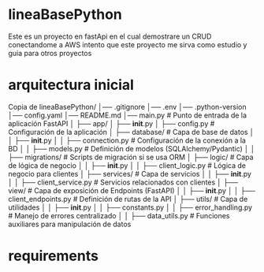 # lineaBasePython
Este es un proyecto en fastApi en el cual demostrare un CRUD conectandome a AWS
intento que este proyecto me sirva como estudio y guia para otros proyectos 


# arquitectura inicial

Copia de lineaBasePython/
│── .gitignore
│── .env
│── .python-version
│── config.yaml
│── README.md
│── main.py                    # Punto de entrada de la aplicación FastAPI
│
├── app/
│   ├── __init__.py
│   ├── config.py               # Configuración de la aplicación
│   ├── database/               # Capa de base de datos
│   │   ├── __init__.py
│   │   ├── connection.py       # Configuración de la conexión a la BD
│   │   ├── models.py           # Definición de modelos (SQLAlchemy/Pydantic)
│   │   ├── migrations/         # Scripts de migración si se usa ORM
│   ├── logic/                  # Capa de lógica de negocio
│   │   ├── __init__.py
│   │   ├── client_logic.py     # Lógica de negocio para clientes
│   ├── services/               # Capa de servicios
│   │   ├── __init__.py
│   │   ├── client_service.py   # Servicios relacionados con clientes
│   ├── view/                   # Capa de exposición de Endpoints (FastAPI)
│   │   ├── __init__.py
│   │   ├── client_endpoints.py # Definición de rutas de la API
│   ├── utils/                   # Capa de utilidades
│   │   ├── __init__.py
│   │   ├── constants.py
│   │   ├── error_handling.py    # Manejo de errores centralizado
│   │   ├── data_utils.py        # Funciones auxiliares para manipulación de datos


# requirements

